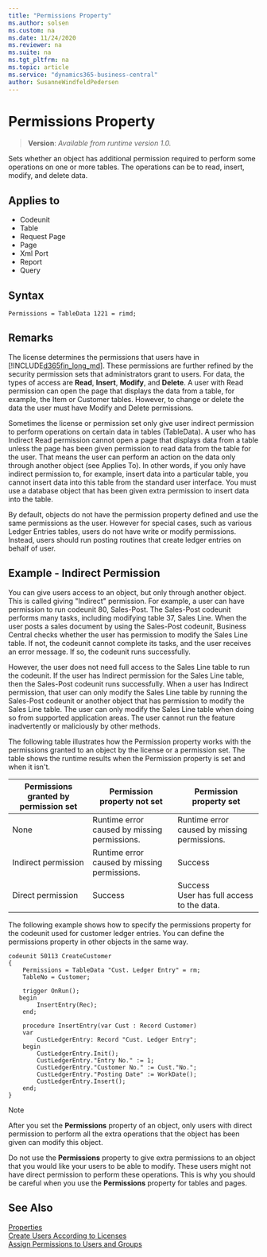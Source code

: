 ```yaml
---
title: "Permissions Property"
ms.author: solsen
ms.custom: na
ms.date: 11/24/2020
ms.reviewer: na
ms.suite: na
ms.tgt_pltfrm: na
ms.topic: article
ms.service: "dynamics365-business-central"
author: SusanneWindfeldPedersen
---
```

[//]: # (START>DO_NOT_EDIT)
[//]: # (IMPORTANT:Do not edit any of the content between here and the END>DO_NOT_EDIT.)
[//]: # (Any modifications should be made in the .xml files in the ModernDev repo.)
# Permissions Property
> **Version**: _Available from runtime version 1.0._

Sets whether an object has additional permission required to perform some operations on one or more tables. The operations can be to read, insert, modify, and delete data.

## Applies to
-   Codeunit
-   Table
-   Request Page
-   Page
-   Xml Port
-   Report
-   Query


[//]: # (IMPORTANT: END>DO_NOT_EDIT)


## Syntax

```AL
Permissions = TableData 1221 = rimd;
```
  
## Remarks  

The license determines the permissions that users have in [!INCLUDE[d365fin_long_md](../includes/d365fin_long_md.md)]. These permissions are further refined by the security permission sets that administrators grant to users. For data, the types of access are **Read**, **Insert**, **Modify**, and **Delete**. A user with Read permission can open the page that displays the data from a table, for example, the Item or Customer tables. However, to change or delete the data the user must have Modify and Delete permissions.

Sometimes the license or permission set only give user indirect permission to perform operations on certain data in tables (TableData). A user who has Indirect Read permission cannot open a page that displays data from a table unless the page has been given permission to read data from the table for the user. That means the user can perform an action on the data only through another object (see Applies To). In other words, if you only have indirect permission to, for example, insert data into a particular table, you cannot insert data into this table from the standard user interface. You must use a database object that has been given extra permission to insert data into the table.

By default, objects do not have the permission property defined and use the same permissions as the user. However for special cases, such as various Ledger Entries tables, users do not have write or modify permissions. Instead, users should run posting routines that create ledger entries on behalf of user.

## Example - Indirect Permission

You can give users access to an object, but only through another object. This is called giving "Indirect" permission. For example, a user can have permission to run codeunit 80, Sales-Post. The Sales-Post codeunit performs many tasks, including modifying table 37, Sales Line. When the user posts a sales document by using the Sales-Post codeunit, Business Central checks whether the user has permission to modify the Sales Line table. If not, the codeunit cannot complete its tasks, and the user receives an error message. If so, the codeunit runs successfully.

However, the user does not need full access to the Sales Line table to run the codeunit. If the user has Indirect permission for the Sales Line table, then the Sales-Post codeunit runs successfully. When a user has Indirect permission, that user can only modify the Sales Line table by running the Sales-Post codeunit or another object that has permission to modify the Sales Line table. The user can only modify the Sales Line table when doing so from supported application areas. The user cannot run the feature inadvertently or maliciously by other methods.

<!--
|||Permission granted|Permission granted|Permission granted|
|---------|---------|---------|---------|---------|
|||**Blank**<br> No permissions|**Indirect**<br>|**Yes**<br>Direct permission|
|Permission property in object|Defined|Result: Runtime error caused by missing permissions.<br>The user must also have Indirect permission.|Result: Success|Result: Success <br> User has full access to the data.|
|Permission property in object|Not defined<br>Default|Result: Runtime error caused by missing permissions.|Result: Runtime error caused by missing permissions.|Result: Success|
-->

The following table illustrates how the Permission property works with the permissions granted to an object by the license or a permission set. The table shows the runtime results when the Permission property is set and when it isn't.

<!--
|Is Permission property set?|No permission to object|Indirect permission to object|Direct permission to object |
|---------|---------|---------|---------|
|Yes|Runtime error caused by missing permissions.|Success|Success <br> User has full access to the data.|
|No (default)|Runtime error caused by missing permissions.|Runtime error caused by missing permissions.|Success|

-->

|Permissions granted by permission set|Permission property not set|Permission property set|
|---------|---------|---------|
|None|Runtime error caused by missing permissions.|Runtime error caused by missing permissions.|
|Indirect permission|Runtime error caused by missing permissions.|Success|
|Direct permission|Success|Success<br> User has full access to the data.|


The following example shows how to specify the permissions property for the codeunit used for customer ledger entries. You can define the permissions property in other objects in the same way.

```AL
codeunit 50113 CreateCustomer
{
    Permissions = TableData "Cust. Ledger Entry" = rm;
    TableNo = Customer;

    trigger OnRun();
   begin
        InsertEntry(Rec);
    end;

    procedure InsertEntry(var Cust : Record Customer)
    var
        CustLedgerEntry: Record "Cust. Ledger Entry";
    begin
        CustLedgerEntry.Init();
        CustLedgerEntry."Entry No." := 1;
        CustLedgerEntry."Customer No." := Cust."No.";
        CustLedgerEntry."Posting Date" := WorkDate();
        CustLedgerEntry.Insert();
    end;
}

```

> [!NOTE]  
> After you set the **Permissions** property of an object, only users with direct permission to perform all the extra operations that the object has been given can modify this object.  
> 
> Do not use the **Permissions** property to give extra permissions to an object that you would like your users to be able to modify. These users might not have direct permission to perform these operations. This is why you should be careful when you use the **Permissions** property for tables and pages.  
  
## See Also

[Properties](devenv-properties.md)  
[Create Users According to Licenses](/dynamics365/business-central/ui-how-users-permissions)  
[Assign Permissions to Users and Groups](/dynamics365/business-central/ui-define-granular-permissions)